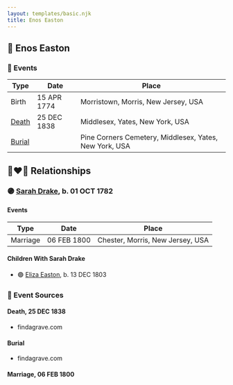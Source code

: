 ```yaml
---
layout: templates/basic.njk
title: Enos Easton
---
```

## 🔵 Enos Easton

### 📆 Events

Type | Date | Place
------ | ------ | ------
Birth | 15 APR 1774 | Morristown, Morris, New Jersey, USA
[Death](#event-event-3) | 25 DEC 1838 | Middlesex, Yates, New York, USA
[Burial](#event-event-4) |  | Pine Corners Cemetery, Middlesex, Yates, New York, USA

## 👩‍❤️‍👨 Relationships

### 🟣 [Sarah Drake](/people/5/55814233), b. 01 OCT 1782

#### Events

Type | Date | Place
------ | ------ | ------
Marriage | 06 FEB 1800 | Chester, Morris, New Jersey, USA
#### Children With Sarah Drake
* 🟣 [Eliza Easton](/people/2/29447626), b. 13 DEC 1803
### 📰 Event Sources

#### <a id="event-event-3"></a> Death, 25 DEC 1838
* findagrave.com

#### <a id="event-event-4"></a> Burial
* findagrave.com

#### <a id="event-family-0-event-0"></a> Marriage, 06 FEB 1800